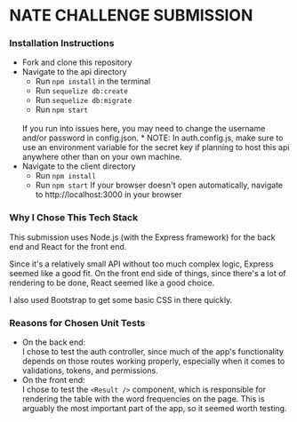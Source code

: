 # NATE CHALLENGE SUBMISSION 

### Installation Instructions

* Fork and clone this repository
* Navigate to the api directory
  * Run `npm install` in the terminal
  * Run `sequelize db:create`
  * Run `sequelize db:migrate`
  * Run `npm start`
  <br />
  If you run into issues here, you may need to change the username and/or password in config.json.
  * NOTE: In auth.config.js, make sure to use an environment variable for the secret key if planning to host this api anywhere other than on your own machine.
* Navigate to the client directory
  * Run `npm install`
  * Run `npm start`
    If your browser doesn't open automatically, navigate to http://localhost:3000 in your browser

### Why I Chose This Tech Stack

This submission uses Node.js (with the Express framework) for the back end and React for the front end.

Since it's a relatively small API without too much complex logic, Express seemed like a good fit. On the front end side of things, since there's a lot of rendering to be done, React seemed like a good choice.

I also used Bootstrap to get some basic CSS in there quickly.

### Reasons for Chosen Unit Tests

* On the back end:
  <br />
  I chose to test the auth controller, since much of the app's functionality depends on those routes working properly, especially when it comes to validations, tokens, and permissions.
* On the front end:
  <br />
  I chose to test the `<Result />` component, which is responsible for rendering the table with the word frequencies on the page. This is arguably the most important part of the app, so it seemed worth testing. 